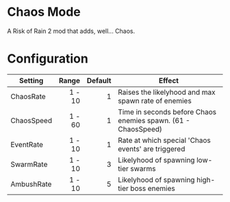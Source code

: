 # Chaos Mode
A Risk of Rain 2 mod that adds, well... Chaos.

# Configuration
Setting | Range | Default | Effect
---|---:|---:|---
ChaosRate | 1 - 10 | 1 | Raises the likelyhood and max spawn rate of enemies
ChaosSpeed | 1 - 60 | 1 | Time in seconds before Chaos enemies spawn. (61 - ChaosSpeed)
EventRate | 1 - 10 | 1 | Rate at which special 'Chaos events' are triggered
SwarmRate | 1 - 10 | 3 | Likelyhood of spawning low-tier swarms
AmbushRate | 1 - 10 | 5 | Likelyhood of spawning high-tier boss enemies
